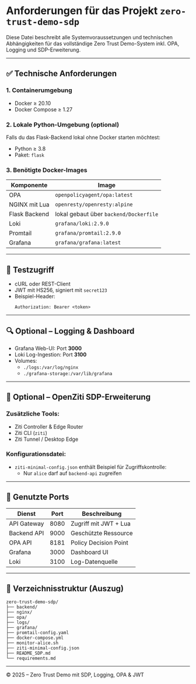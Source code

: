 # Anforderungen für das Projekt `zero-trust-demo-sdp`

Diese Datei beschreibt alle Systemvoraussetzungen und technischen Abhängigkeiten für das vollständige Zero Trust Demo-System inkl. OPA, Logging und SDP-Erweiterung.

---

## ✅ Technische Anforderungen

### 1. Containerumgebung
- Docker ≥ 20.10
- Docker Compose ≥ 1.27

### 2. Lokale Python-Umgebung (optional)
Falls du das Flask-Backend lokal ohne Docker starten möchtest:
- Python ≥ 3.8
- Paket: `flask`

### 3. Benötigte Docker-Images
| Komponente           | Image                                 |
|----------------------|----------------------------------------|
| OPA                  | `openpolicyagent/opa:latest`           |
| NGINX mit Lua        | `openresty/openresty:alpine`           |
| Flask Backend        | lokal gebaut über `backend/Dockerfile` |
| Loki                 | `grafana/loki:2.9.0`                   |
| Promtail             | `grafana/promtail:2.9.0`               |
| Grafana              | `grafana/grafana:latest`               |

---

## 🧪 Testzugriff
- cURL oder REST-Client
- JWT mit HS256, signiert mit `secret123`
- Beispiel-Header:
  ```http
  Authorization: Bearer <token>
  ```

---

## 🔍 Optional – Logging & Dashboard

- Grafana Web-UI: Port **3000**
- Loki Log-Ingestion: Port **3100**
- Volumes:
  - `./logs:/var/log/nginx`
  - `./grafana-storage:/var/lib/grafana`

---

## 🔐 Optional – OpenZiti SDP-Erweiterung

### Zusätzliche Tools:
- Ziti Controller & Edge Router
- Ziti CLI (`ziti`)
- Ziti Tunnel / Desktop Edge

### Konfigurationsdatei:
- `ziti-minimal-config.json` enthält Beispiel für Zugriffskontrolle:
  - Nur `alice` darf auf `backend-api` zugreifen

---

## 🔁 Genutzte Ports

| Dienst       | Port     | Beschreibung               |
|--------------|----------|----------------------------|
| API Gateway  | 8080     | Zugriff mit JWT + Lua      |
| Backend API  | 9000     | Geschützte Ressource       |
| OPA API      | 8181     | Policy Decision Point      |
| Grafana      | 3000     | Dashboard UI               |
| Loki         | 3100     | Log-Datenquelle            |

---

## 📂 Verzeichnisstruktur (Auszug)
```
zero-trust-demo-sdp/
├── backend/
├── nginx/
├── opa/
├── logs/
├── grafana/
├── promtail-config.yaml
├── docker-compose.yml
├── monitor-alice.sh
├── ziti-minimal-config.json
├── README_SDP.md
└── requirements.md
```

---

© 2025 – Zero Trust Demo mit SDP, Logging, OPA & JWT
